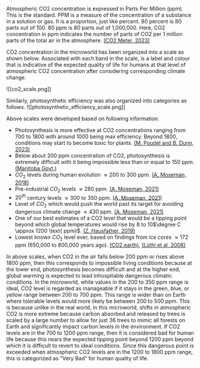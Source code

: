 Atmospheric CO2 concentration is expressed in Parts Per Million (ppm). This is the standard. PPM is a measure of the concentration of a substance in a solution or gas. It is a proportion, just like percent. 80 percent is 80 parts out of 100. 80 ppm is 80 parts out of 1,000,000. Here, CO2 concentration in ppm indicates the number of parts of CO2 per 1 million parts of the total air in the atmosphere. [(CO2 Meter, 2023)](https://www.co2meter.com/blogs/news/co2-ppm)

CO2 concentration in the microworld has been organized into a scale as shown below. Associated with each band in the scale, is a label and colour that is indicative of the expected quality of life for humans at that level of atmospheric CO2 concentration after considering corresponding climate change.

![[co2_scale.png]]

Similarly, photosynthetic efficiency was also organized into categories as follows.
![[photosynthetic_efficiency_scale.png]]

Above scales were developed based on following information.
* Photosynthesis is more effective at CO2 concentrations ranging from 700 to 1800 with around 1000 being max efficiency. Beyond 1800, conditions may start to become toxic for plants. [(M. Poudel and B. Dunn, 2023)](https://extension.okstate.edu/fact-sheets/greenhouse-carbon-dioxide-supplementation.html)
* Below about 200 ppm concentration of CO2, photosynthesis is extremely difficult with it being impossible less than or equal to 150 ppm. [(Manitoba Govt.)](https://www.gov.mb.ca/agriculture/crops/crop-management/co2-supplement.html)
* $CO_2$ levels during human evolution $\approx 200 \text{ to } 300 \text{ ppm}$. [(A. Moseman, 2018)](https://climate.mit.edu/ask-mit/what-ideal-level-carbon-dioxide-atmosphere-human-life)
* Pre-industrial $CO_2$ levels $\approx 280 \text{ ppm}$. [(A. Moseman, 2021)](https://climate.mit.edu/ask-mit/what-ideal-level-carbon-dioxide-atmosphere-human-life)
* $20^{th}$ century levels $\approx 300 \text{ to } 350 \text{ ppm}$. [(A. Moseman, 2021)](https://climate.mit.edu/ask-mit/what-ideal-level-carbon-dioxide-atmosphere-human-life)
* Level of $CO_2$ which would push the world past its target for avoiding dangerous climate change $\approx 430 \text{ ppm}$. [(A. Moseman, 2021)](https://climate.mit.edu/ask-mit/what-ideal-level-carbon-dioxide-atmosphere-human-life)
* One of our best estimates of a CO2 level that would be a tipping point beyond which global temperatures would rise by 8 to 10$\degree C \approx 1200 \text{ ppm}$. [(Z. Hausfather, 2019)](https://www.carbonbrief.org/extreme-co2-levels-could-trigger-clouds-tipping-point-and-8c-of-global-warming/)
* Lowest known $CO_2$ level ever, based on findings from ice cores $\approx 172 \text{ ppm}$ (650,000 to 800,000 years ago). [(CO2.earth)](https://www.co2.earth/co2-ice-core-data), [(Lüthi et al, 2008)](http://www.nature.com/nature/journal/v453/n7193/abs/nature06949.html)

In above scales, when CO2 in the air falls below 200 ppm or rises above 1800 ppm, then this corresponds to impossible living conditions because at the lower end, photosynthesis becomes difficult and at the higher end, global warming is expected to lead inhospitable dangerous climatic conditions. In the microworld, while values in the 200 to 350 ppm range is ideal, CO2 level is regarded as manageable if it stays in the green, blue, or yellow range between 200 to 700 ppm. This range is wider than on Earth where tolerable levels would more likely be between 200 to 500 ppm. This is because unlike in the real world, in this microworld, shifts in atmospheric CO2 is more extreme because carbon absorbed and released by trees is scaled by a large number to allow for just 36 trees to mimic all forests on Earth and significantly impact carbon levels in the environment. If CO2 levels are in the 700 to 1200 ppm range, then it is considered bad for human life because this nears the expected tipping point beyond 1200 ppm beyond which it is difficult to revert to ideal conditions. Since this dangerous point is exceeded when atmospheric CO2 levels are in the 1200 to 1800 ppm range, this is categorized as “Very Bad” for human quality of life.